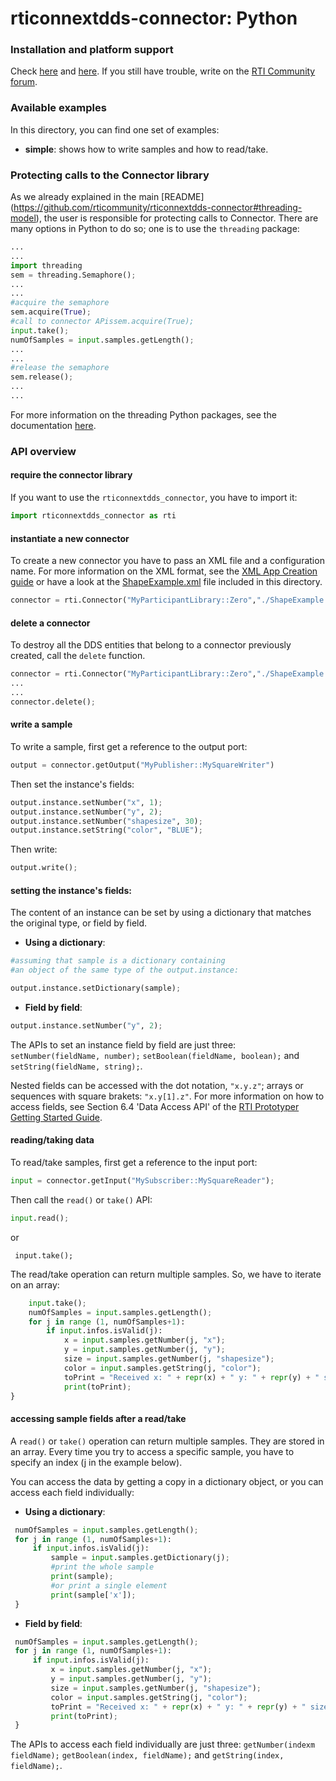 rticonnextdds-connector: Python
========

### Installation and platform support
Check [here](https://github.com/rticommunity/rticonnextdds-connector#getting-started-with-python) and [here](https://github.com/rticommunity/rticonnextdds-connector#platform-support).
If you still have trouble, write on the [RTI Community forum](https://community.rti.com/forums/technical-questions).

### Available examples
In this directory, you can find one set of examples:

 * **simple**: shows how to write samples and how to read/take.

### Protecting calls to the Connector library
As we already explained in the main [README] (https://github.com/rticommunity/rticonnextdds-connector#threading-model), the user is responsible for protecting calls to Connector. There are many options in Python to do so; one is to use the ```threading``` package:

```py
...
...
import threading
sem = threading.Semaphore();
...
...
#acquire the semaphore
sem.acquire(True);
#call to connector APissem.acquire(True);
input.take();
numOfSamples = input.samples.getLength();
...
...
#release the semaphore
sem.release();
...
...

```

For more information on the threading Python packages, see the documentation [here](https://docs.python.org/2/library/threading.html).

### API overview
#### require the connector library
If you want to use the `rticonnextdds_connector`, you have to import it:

```py
import rticonnextdds_connector as rti
```

#### instantiate a new connector
To create a new connector you have to pass an XML file and a configuration name. For more information on
the XML format, see the [XML App Creation guide](https://community.rti.com/rti-doc/510/ndds.5.1.0/doc/pdf/RTI_CoreLibrariesAndUtilities_XML_AppCreation_GettingStarted.pdf) or
have a look at the [ShapeExample.xml](ShapeExample.xml) file included in this directory.  

```py
connector = rti.Connector("MyParticipantLibrary::Zero","./ShapeExample.xml");
```
#### delete a connector
To destroy all the DDS entities that belong to a connector previously created, call the ```delete``` function.

```py
connector = rti.Connector("MyParticipantLibrary::Zero","./ShapeExample.xml");
...
...
connector.delete();
```

#### write a sample
To write a sample, first get a reference to the output port:

```py
output = connector.getOutput("MyPublisher::MySquareWriter")
```

Then set the instance's fields:

```py
output.instance.setNumber("x", 1);
output.instance.setNumber("y", 2);
output.instance.setNumber("shapesize", 30);
output.instance.setString("color", "BLUE");
```

Then write:

```py
output.write();
```

#### setting the instance's fields:
The content of an instance can be set by using a dictionary that matches the original type, or field by field.

* **Using a dictionary**:

```py
#assuming that sample is a dictionary containing
#an object of the same type of the output.instance:

output.instance.setDictionary(sample);
```

 * **Field by field**:

```py
output.instance.setNumber("y", 2);
```

The APIs to set an instance field by field are just three: `setNumber(fieldName, number);` `setBoolean(fieldName, boolean);` and `setString(fieldName, string);`.

Nested fields can be accessed with the dot notation, `"x.y.z"`;  arrays or sequences with square brakets: `"x.y[1].z"`. For more information on how to access
fields, see Section 6.4 'Data Access API' of the
[RTI Prototyper Getting Started Guide](https://community.rti.com/rti-doc/510/ndds.5.1.0/doc/pdf/RTI_CoreLibrariesAndUtilities_Prototyper_GettingStarted.pdf).


#### reading/taking data
To read/take samples, first get a reference to the input port:

```py
input = connector.getInput("MySubscriber::MySquareReader");
```

Then call the `read()` or `take()` API:

```py
input.read();
```

 or

```pu
 input.take();
```

The read/take operation can return multiple samples. So, we have to iterate on an array:

```py
    input.take();
    numOfSamples = input.samples.getLength();
    for j in range (1, numOfSamples+1):
        if input.infos.isValid(j):
            x = input.samples.getNumber(j, "x");
            y = input.samples.getNumber(j, "y");
            size = input.samples.getNumber(j, "shapesize");
            color = input.samples.getString(j, "color");
            toPrint = "Received x: " + repr(x) + " y: " + repr(y) + " size: " + repr(size) + " color: " + repr(color);
            print(toPrint);
}
```

#### accessing sample fields after a read/take
A `read()` or `take()` operation can return multiple samples. They are stored in an array. Every time you try to access a specific sample, you have to specify an index (j in the example below).

You can access the data by getting a copy in a dictionary object, or you can access each field individually:

 * **Using a dictionary**:

```py
 numOfSamples = input.samples.getLength();
 for j in range (1, numOfSamples+1):
     if input.infos.isValid(j):
         sample = input.samples.getDictionary(j);
         #print the whole sample
         print(sample);
         #or print a single element
         print(sample['x']);
 }
```

 * **Field by field**:

```py
 numOfSamples = input.samples.getLength();
 for j in range (1, numOfSamples+1):
     if input.infos.isValid(j):
         x = input.samples.getNumber(j, "x");
         y = input.samples.getNumber(j, "y");
         size = input.samples.getNumber(j, "shapesize");
         color = input.samples.getString(j, "color");
         toPrint = "Received x: " + repr(x) + " y: " + repr(y) + " size: " + repr(size) + " color: " + repr(color);
         print(toPrint);
 }
```

The APIs to access each field individually are just three: `getNumber(indexm fieldName);` `getBoolean(index, fieldName);` and `getString(index, fieldName);`.
